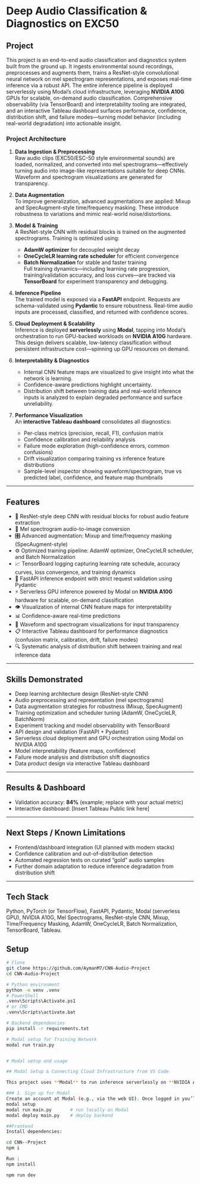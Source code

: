 # Deep Audio Classification & Diagnostics on EXC50

## Project

This project is an end-to-end audio classification and diagnostics system built from the ground up. It ingests environmental sound recordings, preprocesses and augments them, trains a ResNet-style convolutional neural network on mel spectrogram representations, and exposes real-time inference via a robust API. The entire inference pipeline is deployed serverlessly using Modal’s cloud infrastructure, leveraging **NVIDIA A10G** GPUs for scalable, on-demand audio classification. Comprehensive observability (via TensorBoard) and interpretability tooling are integrated, and an interactive Tableau dashboard surfaces performance, confidence, distribution shift, and failure modes—turning model behavior (including real-world degradation) into actionable insight.

### Project Architecture

1. **Data Ingestion & Preprocessing**  
   Raw audio clips (EXC50/ESC-50 style environmental sounds) are loaded, normalized, and converted into mel spectrograms—effectively turning audio into image-like representations suitable for deep CNNs. Waveform and spectrogram visualizations are generated for transparency.

2. **Data Augmentation**  
   To improve generalization, advanced augmentations are applied: Mixup and SpecAugment-style time/frequency masking. These introduce robustness to variations and mimic real-world noise/distortions.

3. **Model & Training**  
   A ResNet-style CNN with residual blocks is trained on the augmented spectrograms. Training is optimized using:
   - **AdamW optimizer** for decoupled weight decay  
   - **OneCycleLR learning rate scheduler** for efficient convergence  
   - **Batch Normalization** for stable and faster training  
   Full training dynamics—including learning rate progression, training/validation accuracy, and loss curves—are tracked via **TensorBoard** for experiment transparency and debugging.

4. **Inference Pipeline**  
   The trained model is exposed via a **FastAPI** endpoint. Requests are schema-validated using **Pydantic** to ensure robustness. Real-time audio inputs are processed, classified, and returned with confidence scores.

5. **Cloud Deployment & Scalability**  
   Inference is deployed **serverlessly** using **Modal**, tapping into Modal’s orchestration to run GPU-backed workloads on **NVIDIA A10G** hardware. This design delivers scalable, low-latency classification without persistent infrastructure cost—spinning up GPU resources on demand.

6. **Interpretability & Diagnostics**  
   - Internal CNN feature maps are visualized to give insight into what the network is learning.  
   - Confidence-aware predictions highlight uncertainty.  
   - Distribution shift between training data and real-world inference inputs is analyzed to explain degraded performance and surface unreliability.

7. **Performance Visualization**  
   An **interactive Tableau dashboard** consolidates all diagnostics:
   - Per-class metrics (precision, recall, F1), confusion matrix  
   - Confidence calibration and reliability analysis  
   - Failure mode exploration (high-confidence errors, common confusions)  
   - Drift visualization comparing training vs inference feature distributions  
   - Sample-level inspector showing waveform/spectrogram, true vs predicted label, confidence, and feature map thumbnails  

---

## Features

- 🧠 ResNet-style deep CNN with residual blocks for robust audio feature extraction  
- 🎼 Mel spectrogram audio-to-image conversion  
- 🎛️ Advanced augmentation: Mixup and time/frequency masking (SpecAugment-style)  
- ⚙️ Optimized training pipeline: AdamW optimizer, OneCycleLR scheduler, and Batch Normalization  
- 📈 TensorBoard logging capturing learning rate schedule, accuracy curves, loss convergence, and training dynamics  
- 🚀 FastAPI inference endpoint with strict request validation using Pydantic  
- ⚡ Serverless GPU inference powered by Modal on **NVIDIA A10G** hardware for scalable, on-demand classification  
- 👁️ Visualization of internal CNN feature maps for interpretability  
- 📊 Confidence-aware real-time predictions  
- 🌊 Waveform and spectrogram visualizations for input transparency  
- 📋 Interactive Tableau dashboard for performance diagnostics (confusion matrix, calibration, drift, failure modes)  
- 🔍 Systematic analysis of distribution shift between training and real inference data  

---

## Skills Demonstrated

- Deep learning architecture design (ResNet-style CNN)  
- Audio preprocessing and representation (mel spectrograms)  
- Data augmentation strategies for robustness (Mixup, SpecAugment)  
- Training optimization and scheduler tuning (AdamW, OneCycleLR, BatchNorm)  
- Experiment tracking and model observability with TensorBoard  
- API design and validation (FastAPI + Pydantic)  
- Serverless cloud deployment and GPU orchestration using Modal on NVIDIA A10G  
- Model interpretability (feature maps, confidence)  
- Failure mode analysis and distribution shift diagnostics  
- Data product design via interactive Tableau dashboard  

---

## Results & Dashboard

- Validation accuracy: **84%** (example; replace with your actual metric)  
- Interactive dashboard: [Insert Tableau Public link here]  

---

## Next Steps / Known Limitations

- Frontend/dashboard integration (UI planned with modern stacks)  
- Confidence calibration and out-of-distribution detection  
- Automated regression tests on curated “gold” audio samples  
- Further domain adaptation to reduce inference degradation from distribution shift  

---

## Tech Stack

Python, PyTorch (or TensorFlow), FastAPI, Pydantic, Modal (serverless GPU), NVIDIA A10G, Mel Spectrograms, ResNet-style CNN, Mixup, Time/Frequency Masking, AdamW, OneCycleLR, Batch Normalization, TensorBoard, Tableau.



## Setup

```bash
# Clone
git clone https://github.com/AymanM7/CNN-Audio-Project
cd CNN-Audio-Project

# Python environment
python -m venv .venv
# PowerShell
.venv\Scripts\Activate.ps1
# or CMD
.venv\Scripts\activate.bat

# Backend dependencies
pip install -r requirements.txt

# Modal setup for Training Network
modal run train.py


# Modal setup and usage

## Modal Setup & Connecting Cloud Infrastructure from VS Code

This project uses **Modal** to run inference serverlessly on **NVIDIA A10G** GPUs. Below are the full steps to connect your local VS Code environment to Modal’s cloud infrastructure and deploy the backend.

### 1. Sign up for Modal
Create an account at Modal (e.g., via the web UI). Once logged in you’ll have access to your dashboard.
modal setup
modal run main.py       # run locally on Modal
modal deploy main.py    # deploy backend

##Frontend
Install dependencies:

cd CNN--Project
npm i

Run :
npm install

npm run dev



